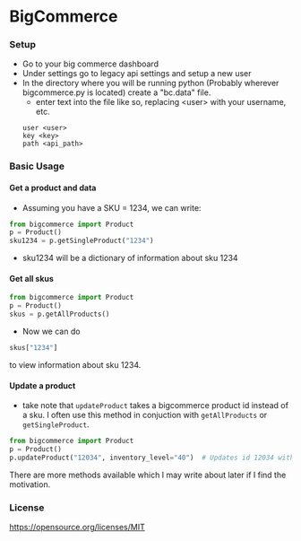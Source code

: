 # BigCommerce

### Setup
- Go to your big commerce dashboard
- Under settings go to legacy api settings and setup a new user
- In the directory where you will be running python (Probably wherever bigcommerce.py is located) create a "bc.data" file.
  - enter text into the file like so, replacing \<user> with your username, etc.
  ```text
  user <user>
  key <key>
  path <api_path>
  ```

### Basic Usage

#### Get a product and data
- Assuming you have a SKU = 1234, we can write:
```python
from bigcommerce import Product
p = Product()
sku1234 = p.getSingleProduct("1234")
```
  - sku1234 will be a dictionary of information about sku 1234

#### Get all skus
```python
from bigcommerce import Product
p = Product()
skus = p.getAllProducts()
```
  - Now we can do
```python
skus["1234"]
```
  to view information about sku 1234.

#### Update a product
- take note that ```updateProduct``` takes a bigcommerce product id instead of a sku.  I often use this method in conjuction with ```getAllProducts``` or ```getSingleProduct```.
```python
from bigcommerce import Product
p = Product()
p.updateProduct("12034", inventory_level="40")  # Updates id 12034 with stock = 40
```

There are more methods available which I may write about later if I find the motivation.

### License
https://opensource.org/licenses/MIT